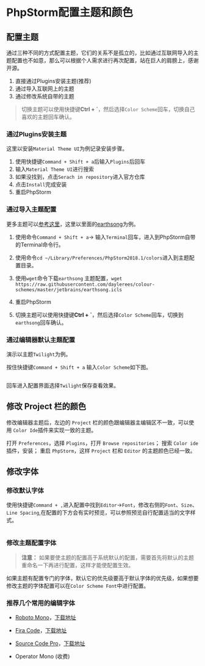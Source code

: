 # PhpStorm配置主题和颜色

## 配置主题

通过三种不同的方式配置主题，它们的关系不是孤立的，比如通过互联网导入的主题配置也不如意，那么可以根据个人需求进行再次配置，站在巨人的肩膀上，感谢开源。

1. 直接通过Plugins安装主题(推荐)
2. 通过导入互联网上的主题
3. 通过修改系统自带的主题

> 切换主题可以使用快捷键**Ctrl + \`**，然后选择`Color Scheme`回车，切换自己喜欢的主题回车确认。

### 通过Plugins安装主题

这里以安装`Material Theme UI`为例记录安装步骤。

1. 使用快捷键`Command + Shift + a`后输入`Plugins`后回车
2. 输入`Material Theme UI`进行搜索
3. 如果没找到，点击`Serach in repository`进入官方仓库
4. 点击`Install`完成安装
5. 重启PhpStorm

### 通过导入主题配置

更多主题可以[参考这里](https://github.com/daylerees/colour-schemes)，这里以里面的[earthsong](https://raw.githubusercontent.com/daylerees/colour-schemes/master/jetbrains/earthsong.icls)为例。

1. 使用命令`Command + Shift + a`-> 输入`Terminal`回车，进入到PhpStorm自带的Terminal命令行。

2. 使用命令`cd ~/Library/Preferences/PhpStorm2018.1/colors`进入到主题配置目录。

3. 使用`wget`命令下载`earthsong`
   主题配置，`wget https://raw.githubusercontent.com/daylerees/colour-schemes/master/jetbrains/earthsong.icls`

4. 重启PhpStorm

5. 切换主题可以使用快捷键**Ctrl + \`**，然后选择`Color Scheme`回车，切换到`earthsong`回车确认。

### 通过编辑器默认主题配置

演示以主题`Twilight`为例。

按住快捷键`Command + Shift + a` 输入`Color Scheme`如下图。

<img :src="$withBase('/images/tools/phpstorm/phpstorm-change-color-scheme.png')" alt="">

回车进入配置界面选择`Twilight`保存查看效果。

## 修改 Project 栏的颜色

修改编辑器主题后，左边的 `Project` 栏的颜色跟编辑器主编辑区不一致，可以使用 `Color Ide`插件来实现一致的主题。

打开 `Preferences`，选择 `Plugins`，打开 `Browse repositories`； 搜索 `Color ide` 插件，安装； 重启 `PhpStorm`，这样 `Project` 栏和 `Editor`
的主题颜色已经一致。

## 修改字体

### 修改默认字体

使用快捷键`Command + ,`进入配置中找到`Editor`->`Font`，修改右侧的`Font`、`Size`、`Line Spacing`,在配置的下方会有实时预览，可以参照预览自行配置适当的文字样式。

<img :src="$withBase('/images/tools/phpstorm/phpstorm-modify-font-size-and-font-face.png')" alt="">

### 修改主题配置字体

> **注意：** 如果要使主题的配置高于系统默认的配置，需要首先将默认的主题重命名一下再进行配置，这样才能使配置生效。

如果主题有配置专门的字体，默认它的优先级要高于默认字体的优先级，如果想要修改主题的字体配置可以在`Color Scheme Font`中进行配置。

### 推荐几个常用的编辑字体

* [Roboto Mono](https://fonts.google.com/specimen/Roboto+Mono)，[下载地址](https://www.wfonts.com/font/roboto-mono)

* [Fira Code](https://github.com/tonsky/FiraCode)，[下载地址](https://github.com/tonsky/FiraCode/releases/download/1.205/FiraCode_1.205.zip)

* [Source Code Pro](https://github.com/adobe-fonts/source-code-pro)，[下载地址](https://github.com/adobe-fonts/source-code-pro/releases/tag/variable-fonts)

* Operator Mono (收费)
